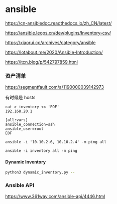 # ansible 

https://cn-ansibledoc.readthedocs.io/zh_CN/latest/

https://ansible.leops.cn/dev/plugins/Inventory-csv/

https://xiaorui.cc/archives/category/ansible

https://lotabout.me/2020/Ansible-Introduction/

https://itcn.blog/p/542797859.html

### 资产清单

https://segmentfault.com/a/1190000039142973

有时候是 hosts 

```shell
cat > inventory << 'EOF'
192.168.20.1

[all:vars]
ansible_connection=ssh
ansible_user=root
EOF
```


```shell
ansible -i '10.10.2.6, 10.10.2.4' -m ping all

ansible -i inventory all -m ping
```

#### Dynamic Inventory 

```bash
python3 dynamic_inventory.py --

```

### Ansible API

https://www.361way.com/ansible-api/4446.html
